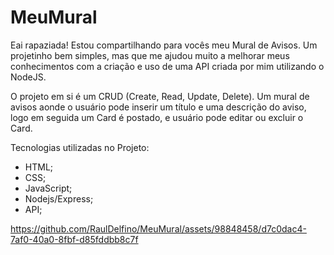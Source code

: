 # MeuMural

Eai rapaziada! Estou compartilhando para vocês meu Mural de Avisos. 
Um projetinho bem simples, mas que me ajudou muito a melhorar meus conhecimentos com a criação e uso de uma API
criada por mim utilizando o NodeJS.

O projeto em si é um CRUD (Create, Read, Update, Delete). 
Um mural de avisos aonde o usuário pode inserir um título e uma descrição do aviso, logo em seguida um Card é postado, 
e usuário pode editar ou excluir o Card.

Tecnologias utilizadas no Projeto:
- HTML;
- CSS;
- JavaScript;
- Nodejs/Express;
- API;



https://github.com/RaulDelfino/MeuMural/assets/98848458/d7c0dac4-7af0-40a0-8fbf-d85fddbb8c7f




